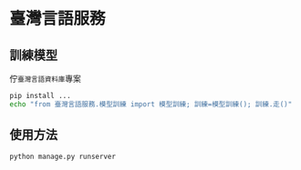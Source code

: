 # 臺灣言語服務



## 訓練模型
佇`臺灣言語資料庫`專案
```bash
pip install ...
echo "from 臺灣言語服務.模型訓練 import 模型訓練; 訓練=模型訓練(); 訓練.走()" | python manage.py shell  
```

## 使用方法

```bash
python manage.py runserver
```